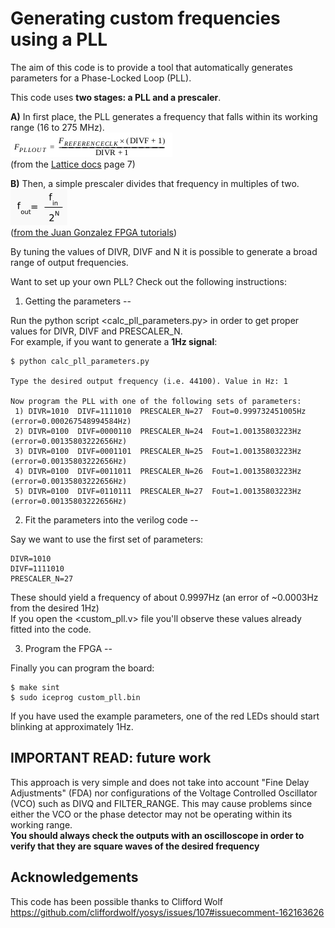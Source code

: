 
# Generating custom frequencies using a PLL

The aim of this code is to provide a tool that automatically generates parameters for a Phase-Locked Loop (PLL).  

This code uses **two stages: a PLL and a prescaler**.  

**A)** In first place, the PLL generates a frequency that falls within its working range (16 to 275 MHz).  
![](pll_equation.png)  
(from the [Lattice docs](http://www.latticesemi.com/~/media/LatticeSemi/Documents/ApplicationNotes/IK/iCE40sysCLOCKPLLDesignandUsageGuide.pdf?document_id=47778) page 7)  

**B)** Then, a simple prescaler  divides that frequency in multiples of two.  
![](prescaler_equation.png)  
([from the Juan Gonzalez FPGA tutorials](https://github.com/Obijuan/open-fpga-verilog-tutorial/wiki/Cap%C3%ADtulo-5%3A-Prescaler-de-N-bits))  


By tuning the values of DIVR, DIVF and N it is possible to generate a broad range of output frequencies.  

Want to set up your own PLL? Check out the following instructions:  

1) Getting the parameters
--

Run the python script <calc_pll_parameters.py> in order to get proper values for DIVR, DIVF and PRESCALER_N.  
For example, if you want to generate a **1Hz signal**:  
```
$ python calc_pll_parameters.py 

Type the desired output frequency (i.e. 44100). Value in Hz: 1

Now program the PLL with one of the following sets of parameters:
 1) DIVR=1010  DIVF=1111010  PRESCALER_N=27  Fout=0.999732451005Hz (error=0.000267548994584Hz)
 2) DIVR=0100  DIVF=0000110  PRESCALER_N=24  Fout=1.00135803223Hz (error=0.00135803222656Hz)
 3) DIVR=0100  DIVF=0001101  PRESCALER_N=25  Fout=1.00135803223Hz (error=0.00135803222656Hz)
 4) DIVR=0100  DIVF=0011011  PRESCALER_N=26  Fout=1.00135803223Hz (error=0.00135803222656Hz)
 5) DIVR=0100  DIVF=0110111  PRESCALER_N=27  Fout=1.00135803223Hz (error=0.00135803222656Hz)
```

2) Fit the parameters into the verilog code
--

Say we want to use the first set of parameters:
```
DIVR=1010
DIVF=1111010
PRESCALER_N=27  
```
These should yield a frequency of about 0.9997Hz (an error of ~0.0003Hz from the desired 1Hz)  
If you open the <custom_pll.v> file you'll observe these values already fitted into the code.  


3) Program the FPGA
--

Finally you can program the board:  
```
$ make sint
$ sudo iceprog custom_pll.bin
```

If you have used the example parameters, one of the red LEDs should start blinking at approximately 1Hz.  

IMPORTANT READ: future work
--
This approach is very simple and does not take into account "Fine Delay Adjustments" (FDA) nor configurations of the Voltage Controlled Oscillator (VCO) such as DIVQ and FILTER_RANGE. This may cause problems since either the VCO or the phase detector may not be operating within its working range.  
**You should always check the outputs with an oscilloscope in order to verify that they are square waves of the desired frequency**  


Acknowledgements
--
This code has been possible thanks to Clifford Wolf  
<https://github.com/cliffordwolf/yosys/issues/107#issuecomment-162163626>


